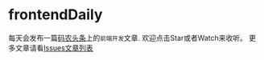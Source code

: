 # frontendDaily
每天会发布一篇[码农头条](http://top.caibaojian.com)上的`前端开发`文章.
欢迎点击Star或者Watch来收听。
更多文章请看[Issues文章列表](https://github.com/kujian/frontendDaily/issues)
